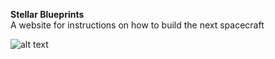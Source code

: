 **Stellar Blueprints**
<br>A website for instructions on how to build the next spacecraft</br>

![alt text](https://github.com/phthallo/ascend-website/blob/main/image-1.png)

